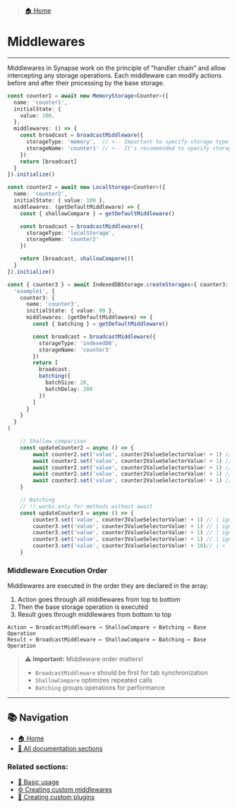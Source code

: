 > [🏠 Home](../../README.md)

# Middlewares
___

Middlewares in Synapse work on the principle of "handler chain" and allow intercepting any storage operations. Each middleware can modify actions before and after their processing by the base storage.


```typescript
const counter1 = await new MemoryStorage<Counter>({
  name: 'counter1',
  initialState: {
    value: 100,
  },
  middlewares: () => {
    const broadcast = broadcastMiddleware({
      storageType: 'memory',  // <-- Important to specify storage type correctly
      storageName: 'counter1' // <-- It's recommended to specify storage name correctly
    })
    return [broadcast]
  }
}).initialize()

const counter2 = await new LocalStorage<Counter>({
  name: 'counter2',
  initialState: { value: 100 },
  middlewares: (getDefaultMiddleware) => {
    const { shallowCompare } = getDefaultMiddleware()

    const broadcast = broadcastMiddleware({
      storageType: 'localStorage',
      storageName: 'counter2'
    })

    return [broadcast, shallowCompare()]
  }
}).initialize()

const { counter3 } = await IndexedDBStorage.createStorages<{ counter3: Counter }>(
  'example1', {
    counter3: {
      name: 'counter3',
      initialState: { value: 99 },
      middlewares: (getDefaultMiddleware) => {
        const { batching } = getDefaultMiddleware()

        const broadcast = broadcastMiddleware({
          storageType: 'indexedDB',
          storageName: 'counter3'
        })
        return [
          broadcast,
          batching({
            batchSize: 20,
            batchDelay: 200
          })
        ]
      }
    }
  }
)
```

```typescript
    // Shallow comparison
    const updateCounter2 = async () => {
        await counter2.set('value', counter2ValueSelectorValue! + 1) // This will be applied
        await counter2.set('value', counter2ValueSelectorValue! + 1) // |
        await counter2.set('value', counter2ValueSelectorValue! + 1) // | Won't be called as payload hasn't changed
        await counter2.set('value', counter2ValueSelectorValue! + 1) // |
        await counter2.set('value', counter2ValueSelectorValue! + 1) // |
    }

    // Batching
    // !! works only for methods without await
    const updateCounter3 = async () => {
        counter3.set('value', counter3ValueSelectorValue! + 1) // | ignored 
        counter3.set('value', counter3ValueSelectorValue! + 1) // | ignored
        counter3.set('value', counter3ValueSelectorValue! + 1) // | ignored 
        counter3.set('value', counter3ValueSelectorValue! + 1) // | ignored 
        counter3.set('value', counter3ValueSelectorValue! + 10)// | < --- only this will be applied
    }
```

### Middleware Execution Order

Middlewares are executed in the order they are declared in the array:
1. Action goes through all middlewares from top to bottom
2. Then the base storage operation is executed
3. Result goes through middlewares from bottom to top

```
Action → BroadcastMiddleware → ShallowCompare → Batching → Base Operation
Result ← BroadcastMiddleware ← ShallowCompare ← Batching ← Base Operation
```

> **⚠️ Important:** Middleware order matters!
> - `BroadcastMiddleware` should be first for tab synchronization
> - `ShallowCompare` optimizes repeated calls
> - `Batching` groups operations for performance

___

## 📚 Navigation

- [🏠 Home](../../README.md)
- [📖 All documentation sections](../../README.md#-documentation)

### Related sections:
- [🚀 Basic usage](./basic-usage.md)
- [⚙️ Creating custom middlewares](./custom-middlewares.md)
- [🔌 Creating custom plugins](./custom-plugins.md)
